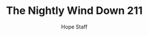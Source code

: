 ---
image: /assets/img/nwd/211_nwd_psalm_116_7_tlb.png
title: The Nightly Wind Down 211
number: 211
categories:
  - The Nightly Wind Down
author: Hope Staff
notes: The Nightly Wind Down 211
embed: >-
  EMBED_GOES_HERE
transcript: >-
  SOME LINES OF TEXT START HERE
---